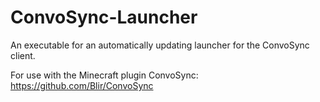 ConvoSync-Launcher
==================

An executable for an automatically updating launcher for the ConvoSync client.

For use with the Minecraft plugin ConvoSync: https://github.com/Blir/ConvoSync
